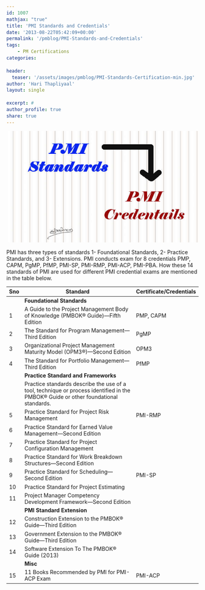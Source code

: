 ```yaml
---
id: 1007   
mathjax: "true"
title: 'PMI Standards and Credentials'
date: '2013-08-22T05:42:09+00:00'
permalink: '/pmblog/PMI-Standards-and-Credentials'
tags: 
    - PM Certifications
categories:

header:
  teaser: '/assets/images/pmblog/PMI-Standards-Certification-min.jpg'
author: 'Hari Thapliyaal'
layout: single

excerpt: #
author_profile: true
share: true
---
```

![](/assets/images/pmblog/PMI-Standards-Certification-min.jpg)   

PMI has three types of standards 1- Foundational Standards, 2- Practice Standards, and 3- Extensions. PMI conducts exam for 8 credentials PMP, CAPM, PgMP, PfMP, PMI-SP, PMI-RMP, PMI-ACP, PMI-PBA. How these 14 standards of PMI are used for different PMI credential exams are mentioned in the table below.

| Sno | Standard | Certificate/Credentials |
|---|---|---|
|  | **Foundational Standards** |  |
| 1 | A Guide to the Project Management Body of Knowledge (PMBOK® Guide)—Fifth Edition | PMP, CAPM |
| 2 | The Standard for Program Management—Third Edition | PgMP |
| 3 | Organizational Project Management Maturity Model (OPM3®)—Second Edition | OPM3 |
| 4 | The Standard for Portfolio Management—Third Edition | PfMP |
|  | **Practice Standard and Frameworks** |  |
|  | Practice standards describe the use of a tool, technique or process identified in the PMBOK® Guide or other foundational standards. |  |
| 5 | Practice Standard for Project Risk Management | PMI-RMP |
| 6 | Practice Standard for Earned Value Management—Second Edition |  |
| 7 | Practice Standard for Project Configuration Management |  |
| 8 | Practice Standard for Work Breakdown Structures—Second Edition |  |
| 9 | Practice Standard for Scheduling—Second Edition | PMI-SP |
| 10 | Practice Standard for Project Estimating |  |
| 11 | Project Manager Competency Development Framework—Second Edition |  |
|  | **PMI Standard Extension** |  |
| 12 | Construction Extension to the PMBOK® Guide—Third Edition |  |
| 13 | Government Extension to the PMBOK® Guide—Third Edition |  |
| 14 | Software Extension To The PMBOK® Guide (2013) |  |
|  | **Misc** |  |
| 15 | 11 Books Recommended by PMI for PMI-ACP Exam | PMI-ACP |
